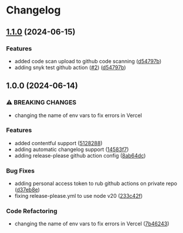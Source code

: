 # Changelog

## [1.1.0](https://github.com/InjstedInc/speech-with-ellie/compare/v1.0.0...v1.1.0) (2024-06-15)


### Features

* added code scan upload to github code scanning ([d54797b](https://github.com/InjstedInc/speech-with-ellie/commit/d54797b1e1a51e94b5523505f737d3b361c51210))
* adding snyk test github action ([#2](https://github.com/InjstedInc/speech-with-ellie/issues/2)) ([d54797b](https://github.com/InjstedInc/speech-with-ellie/commit/d54797b1e1a51e94b5523505f737d3b361c51210))

## 1.0.0 (2024-06-14)


### ⚠ BREAKING CHANGES

* changing the name of env vars to fix errors in Vercel

### Features

* added contentful support ([5128288](https://github.com/InjstedInc/speech-with-ellie/commit/5128288173fed29f13445d635fce6b585fe71286))
* adding automatic changelog support ([14583f7](https://github.com/InjstedInc/speech-with-ellie/commit/14583f797c191b0f7ada7a00db8a7a0cf7514746))
* adding release-please github action config ([8ab64dc](https://github.com/InjstedInc/speech-with-ellie/commit/8ab64dc116630e0857eaefd4daf3fd5bdcb50798))


### Bug Fixes

* adding personal access token to rub github actions on private repo ([d37eb8e](https://github.com/InjstedInc/speech-with-ellie/commit/d37eb8e7069acb2f7ce50a386604de2ca1af81c3))
* fixing release-please.yml to use node v20 ([233c42f](https://github.com/InjstedInc/speech-with-ellie/commit/233c42fc7fea2ef74a44daaa17572b32fce233a3))


### Code Refactoring

* changing the name of env vars to fix errors in Vercel ([7b46243](https://github.com/InjstedInc/speech-with-ellie/commit/7b46243b9fc7142250461578f12dc03c675af20f))
